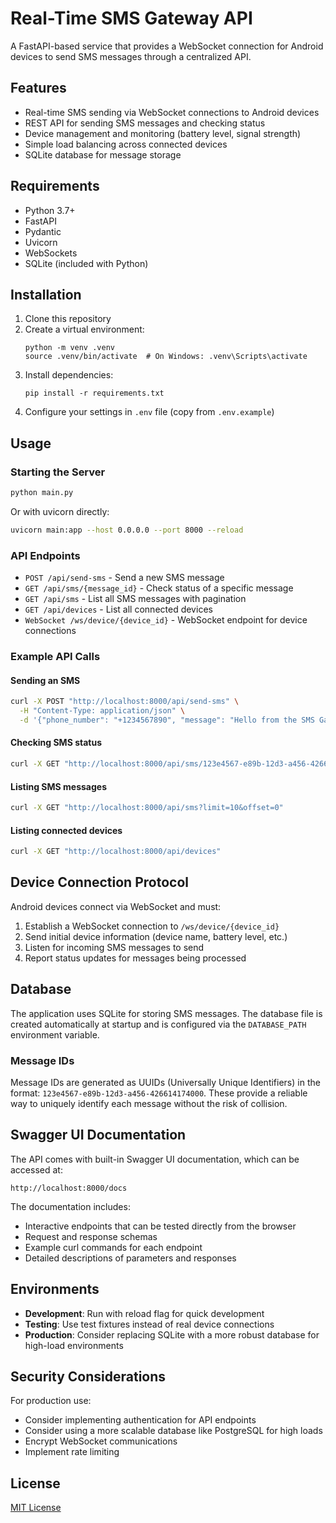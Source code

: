 # Real-Time SMS Gateway API

A FastAPI-based service that provides a WebSocket connection for Android devices to send SMS messages through a centralized API.

## Features

- Real-time SMS sending via WebSocket connections to Android devices
- REST API for sending SMS messages and checking status
- Device management and monitoring (battery level, signal strength)
- Simple load balancing across connected devices
- SQLite database for message storage

## Requirements

- Python 3.7+
- FastAPI
- Pydantic
- Uvicorn
- WebSockets
- SQLite (included with Python)

## Installation

1. Clone this repository
2. Create a virtual environment:
   ```
   python -m venv .venv
   source .venv/bin/activate  # On Windows: .venv\Scripts\activate
   ```
3. Install dependencies:
   ```
   pip install -r requirements.txt
   ```
4. Configure your settings in `.env` file (copy from `.env.example`)

## Usage

### Starting the Server

```bash
python main.py
```

Or with uvicorn directly:

```bash
uvicorn main:app --host 0.0.0.0 --port 8000 --reload
```

### API Endpoints

- `POST /api/send-sms` - Send a new SMS message
- `GET /api/sms/{message_id}` - Check status of a specific message
- `GET /api/sms` - List all SMS messages with pagination
- `GET /api/devices` - List all connected devices
- `WebSocket /ws/device/{device_id}` - WebSocket endpoint for device connections

### Example API Calls

#### Sending an SMS

```bash
curl -X POST "http://localhost:8000/api/send-sms" \
  -H "Content-Type: application/json" \
  -d '{"phone_number": "+1234567890", "message": "Hello from the SMS Gateway!"}'
```

#### Checking SMS status

```bash
curl -X GET "http://localhost:8000/api/sms/123e4567-e89b-12d3-a456-426614174000"
```

#### Listing SMS messages

```bash
curl -X GET "http://localhost:8000/api/sms?limit=10&offset=0"
```

#### Listing connected devices

```bash
curl -X GET "http://localhost:8000/api/devices"
```

## Device Connection Protocol

Android devices connect via WebSocket and must:

1. Establish a WebSocket connection to `/ws/device/{device_id}`
2. Send initial device information (device name, battery level, etc.)
3. Listen for incoming SMS messages to send
4. Report status updates for messages being processed

## Database

The application uses SQLite for storing SMS messages. The database file is created automatically at startup and is configured via the `DATABASE_PATH` environment variable.

### Message IDs

Message IDs are generated as UUIDs (Universally Unique Identifiers) in the format: `123e4567-e89b-12d3-a456-426614174000`. These provide a reliable way to uniquely identify each message without the risk of collision.

## Swagger UI Documentation

The API comes with built-in Swagger UI documentation, which can be accessed at:

```
http://localhost:8000/docs
```

The documentation includes:
- Interactive endpoints that can be tested directly from the browser
- Request and response schemas
- Example curl commands for each endpoint
- Detailed descriptions of parameters and responses

## Environments

- **Development**: Run with reload flag for quick development
- **Testing**: Use test fixtures instead of real device connections
- **Production**: Consider replacing SQLite with a more robust database for high-load environments

## Security Considerations

For production use:
- Consider implementing authentication for API endpoints
- Consider using a more scalable database like PostgreSQL for high loads
- Encrypt WebSocket communications
- Implement rate limiting

## License

[MIT License](LICENSE)
